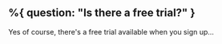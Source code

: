 %{
  question: "Is there a free trial?"
}
---
Yes of course, there's a free trial available when you sign up...